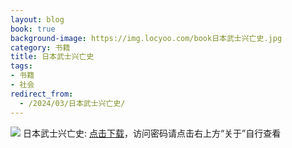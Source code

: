```yaml
---
layout: blog
book: true
background-image: https://img.locyoo.com/book日本武士兴亡史.jpg
category: 书籍
title: 日本武士兴亡史
tags:
- 书籍
- 社会
redirect_from:
  - /2024/03/日本武士兴亡史/
---
```

![](https://img.locyoo.com/book日本武士兴亡史.jpg)
日本武士兴亡史: <a name = "ref1" href="https://url18.ctfile.com/f/50983618-1380049195-73700c?p=3619">点击下载</a>，访问密码请点击右上方“关于”自行查看